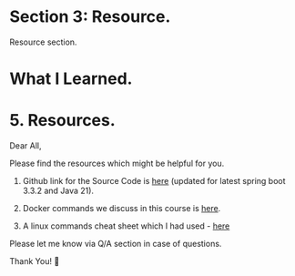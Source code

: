 # Section 3: Resource.

Resource section.

# What I Learned.

# 5. Resources.

Dear All,

Please find the resources which might be helpful for you.

1. Github link for the Source Code is [here](https://github.com/vinsguru/docker-spring-webflux) (updated for latest spring boot 3.3.2 and Java 21).

2. Docker commands we discuss in this course is [here](https://vins-udemy.s3.amazonaws.com/docker-webflux/docker-commands.pdf).

3. A linux commands cheat sheet which I had used - [here](https://vins-udemy.s3.amazonaws.com/docker-webflux/linux-cheat-sheet.pdf)

Please let me know via Q/A section in case of questions.

Thank You! 🙏